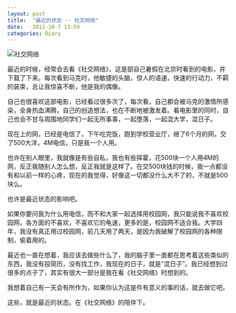 ```yaml
---
layout: post
title:  "最近的状态 -- 社交网络"
date:   2011-10-7 13:59
categories: Diary
---
```


![社交网络](https://i.imgur.com/oJr6Q4P.jpg)

最近的时候，经常会去看《社交网络》，这是部自己暑假在北京时看到的电影，并下载了下来。每次看到马克时，他敏捷的头脑，惊人的语速，快速的行动力，不羁的装束，总让我惊喜不断，他是我的偶像。

自己也很喜欢这部电影，已经看过很多次了，每次看，自己都会被马克的激情所感染，全身热血沸腾，自己的创造想法，也在不断地被激发着。看电影里的同时，自己也会不甘与周围地同学们一起无所事事，一起堕落，一起混大学，混日子。

现在上的网，已经是电信了，下午吃完饭，跑到学校营业厅，继了6个月的网，交了500大洋，4M电信，只是我一个人用。

也许在别人眼里，我就像是有些自私，我也有些挥霍，花500块一个人用4M的网，反正我随别人怎么想，反正我就是这样了。在交500块钱的时候，我一点都没有和以前一样的心疼，现在的我觉得，好像这一切都没什么大不了的，不就是500块么。

也许是最近状态的影响吧。

如果你要问我为什么用电信，而不和大家一起选择用校园网，我只能说我不喜欢校园网，各方面的不喜欢，不喜欢它的龟速，更多的是，校园网不适合我。大学四年，我没有真正用过校园网，前几天用了两天，是因为我破解了校园网的各种限制，偷着用的。

最近也一直在想着，我应该去做些什么了，我的脑子里一直都在思考着这些类似的东西，我没有投简历，没有找工作，我现在的日子，就是“混日子”。我已经想到过很多的点子了，其实有很大一部分是我在看《社交网络》时想到的。

我想着自己有一天会有所作为，如果你认为这是件有意义的事的话，就去做它吧。

这些，就是最近的状态。在《社交网络》的陪伴下。
